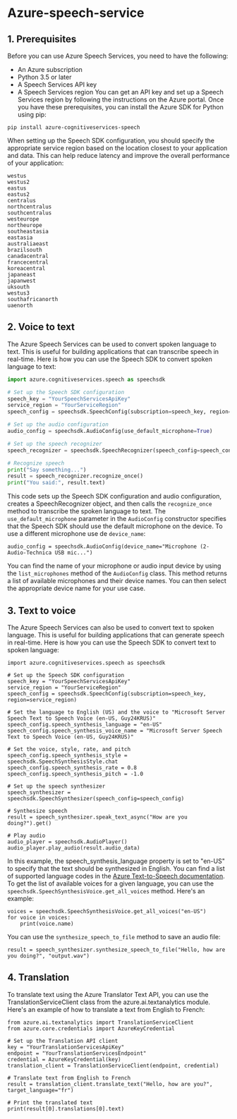 # Azure-speech-service

## 1. Prerequisites
Before you can use Azure Speech Services, you need to have the following:

* An Azure subscription
* Python 3.5 or later
* A Speech Services API key
* A Speech Services region
You can get an API key and set up a Speech Services region by following the instructions on the Azure portal. Once you have these prerequisites, you can install the Azure SDK for Python using pip:
```
pip install azure-cognitiveservices-speech
```
When setting up the Speech SDK configuration, you should specify the appropriate service region based on the location closest to your application and data. This can help reduce latency and improve the overall performance of your application:
```
westus
westus2
eastus
eastus2
centralus
northcentralus
southcentralus
westeurope
northeurope
southeastasia
eastasia
australiaeast
brazilsouth
canadacentral
francecentral
koreacentral
japaneast
japanwest
uksouth
westus3
southafricanorth
uaenorth
```
## 2. Voice to text
The Azure Speech Services can be used to convert spoken language to text. This is useful for building applications that can transcribe speech in real-time. Here is how you can use the Speech SDK to convert spoken language to text:
```python
import azure.cognitiveservices.speech as speechsdk

# Set up the Speech SDK configuration
speech_key = "YourSpeechServicesApiKey"
service_region = "YourServiceRegion"
speech_config = speechsdk.SpeechConfig(subscription=speech_key, region=service_region)

# Set up the audio configuration
audio_config = speechsdk.AudioConfig(use_default_microphone=True)

# Set up the speech recognizer
speech_recognizer = speechsdk.SpeechRecognizer(speech_config=speech_config, audio_config=audio_config)

# Recognize speech
print("Say something...")
result = speech_recognizer.recognize_once()
print("You said:", result.text)
```
This code sets up the Speech SDK configuration and audio configuration, creates a SpeechRecognizer object, and then calls the `recognize_once` method to transcribe the spoken language to text. The `use_default_microphone` parameter in the `AudioConfig` constructor specifies that the Speech SDK should use the default microphone on the device. To use a different microphone use de `device_name`:
```
audio_config = speechsdk.AudioConfig(device_name="Microphone (2- Audio-Technica USB mic...")
```
You can find the name of your microphone or audio input device by using the `list_microphones` method of the `AudioConfig` class. This method returns a list of available microphones and their device names. You can then select the appropriate device name for your use case.

## 3. Text to voice
The Azure Speech Services can also be used to convert text to spoken language. This is useful for building applications that can generate speech in real-time. Here is how you can use the Speech SDK to convert text to spoken language:
```
import azure.cognitiveservices.speech as speechsdk

# Set up the Speech SDK configuration
speech_key = "YourSpeechServicesApiKey"
service_region = "YourServiceRegion"
speech_config = speechsdk.SpeechConfig(subscription=speech_key, region=service_region)

# Set the language to English (US) and the voice to "Microsoft Server Speech Text to Speech Voice (en-US, Guy24KRUS)"
speech_config.speech_synthesis_language = "en-US"
speech_config.speech_synthesis_voice_name = "Microsoft Server Speech Text to Speech Voice (en-US, Guy24KRUS)"

# Set the voice, style, rate, and pitch
speech_config.speech_synthesis_style = speechsdk.SpeechSynthesisStyle.chat
speech_config.speech_synthesis_rate = 0.8
speech_config.speech_synthesis_pitch = -1.0

# Set up the speech synthesizer
speech_synthesizer = speechsdk.SpeechSynthesizer(speech_config=speech_config)

# Synthesize speech
result = speech_synthesizer.speak_text_async("How are you doing?").get()

# Play audio
audio_player = speechsdk.AudioPlayer()
audio_player.play_audio(result.audio_data)
```
In this example, the speech_synthesis_language property is set to "en-US" to specify that the text should be synthesized in English. You can find a list of supported language codes in the [Azure Text-to-Speech documentation](https://docs.microsoft.com/en-us/azure/cognitive-services/speech-service/language-support). To get the list of available voices for a given language, you can use the `speechsdk.SpeechSynthesisVoice.get_all_voices` method. Here's an example:
```
voices = speechsdk.SpeechSynthesisVoice.get_all_voices("en-US")
for voice in voices:
    print(voice.name)
```
You can use the `synthesize_speech_to_file` method to save an audio file:
```
result = speech_synthesizer.synthesize_speech_to_file("Hello, how are you doing?", "output.wav")
```
## 4. Translation
To translate text using the Azure Translator Text API, you can use the TranslationServiceClient class from the azure.ai.textanalytics module. Here's an example of how to translate a text from English to French:
```
from azure.ai.textanalytics import TranslationServiceClient
from azure.core.credentials import AzureKeyCredential

# Set up the Translation API client
key = "YourTranslationServicesApiKey"
endpoint = "YourTranslationServicesEndpoint"
credential = AzureKeyCredential(key)
translation_client = TranslationServiceClient(endpoint, credential)

# Translate text from English to French
result = translation_client.translate_text("Hello, how are you?", target_language="fr")

# Print the translated text
print(result[0].translations[0].text)
```
